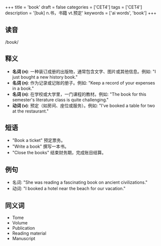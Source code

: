 +++
title = 'book'
draft = false
categories = ['CET4']
tags = ['CET4']
description = '[buk] n.书，书籍 vt.预定'
keywords = ['ai words', 'book']
+++

## 读音
/boʊk/

## 释义
- **名词 (n)**: 一种装订成册的出版物，通常包含文字、图片或其他信息。例如: "I just bought a new history book."
- **名词 (n)**: 作为记录或记账的册子。例如: "Keep a record of your expenses in a book."
- **名词 (n)**: 在学校或大学里，一门课程的教材。例如: "The book for this semester's literature class is quite challenging."
- **动词 (v)**: 预定（如房间、座位或服务）。例如: "I've booked a table for two at the restaurant."

## 短语
- "Book a ticket" 预定票务。
- "Write a book" 撰写一本书。
- "Close the books" 结束财务期，完成账目结算。

## 例句
- 名词: "She was reading a fascinating book on ancient civilizations."
- 动词: "I booked a hotel near the beach for our vacation."

## 同义词
- Tome
- Volume
- Publication
- Reading material
- Manuscript

